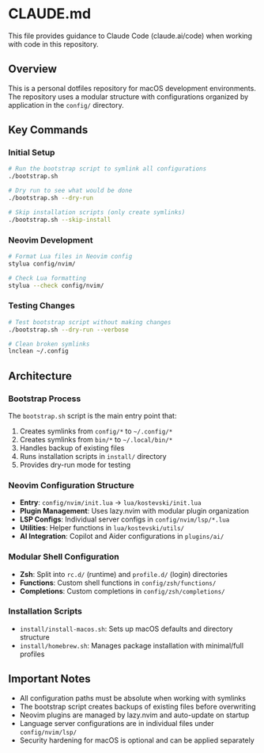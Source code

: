 # CLAUDE.md

This file provides guidance to Claude Code (claude.ai/code) when working with code in this repository.

## Overview

This is a personal dotfiles repository for macOS development environments. The repository uses a modular structure with configurations organized by application in the `config/` directory.

## Key Commands

### Initial Setup
```bash
# Run the bootstrap script to symlink all configurations
./bootstrap.sh

# Dry run to see what would be done
./bootstrap.sh --dry-run

# Skip installation scripts (only create symlinks)
./bootstrap.sh --skip-install
```

### Neovim Development
```bash
# Format Lua files in Neovim config
stylua config/nvim/

# Check Lua formatting
stylua --check config/nvim/
```

### Testing Changes
```bash
# Test bootstrap script without making changes
./bootstrap.sh --dry-run --verbose

# Clean broken symlinks
lnclean ~/.config
```

## Architecture

### Bootstrap Process
The `bootstrap.sh` script is the main entry point that:
1. Creates symlinks from `config/*` to `~/.config/*`
2. Creates symlinks from `bin/*` to `~/.local/bin/*`
3. Handles backup of existing files
4. Runs installation scripts in `install/` directory
5. Provides dry-run mode for testing

### Neovim Configuration Structure
- **Entry**: `config/nvim/init.lua` → `lua/kostevski/init.lua`
- **Plugin Management**: Uses lazy.nvim with modular plugin organization
- **LSP Configs**: Individual server configs in `config/nvim/lsp/*.lua`
- **Utilities**: Helper functions in `lua/kostevski/utils/`
- **AI Integration**: Copilot and Aider configurations in `plugins/ai/`

### Modular Shell Configuration
- **Zsh**: Split into `rc.d/` (runtime) and `profile.d/` (login) directories
- **Functions**: Custom shell functions in `config/zsh/functions/`
- **Completions**: Custom completions in `config/zsh/completions/`

### Installation Scripts
- `install/install-macos.sh`: Sets up macOS defaults and directory structure
- `install/homebrew.sh`: Manages package installation with minimal/full profiles

## Important Notes

- All configuration paths must be absolute when working with symlinks
- The bootstrap script creates backups of existing files before overwriting
- Neovim plugins are managed by lazy.nvim and auto-update on startup
- Language server configurations are in individual files under `config/nvim/lsp/`
- Security hardening for macOS is optional and can be applied separately